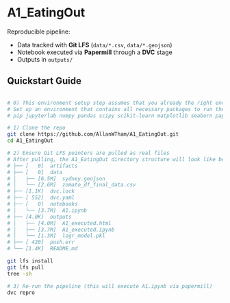 # A1_EatingOut

Reproducible pipeline:
- Data tracked with **Git LFS** (`data/*.csv`, `data/*.geojson`)
- Notebook executed via **Papermill** through a **DVC** stage
- Outputs in `outputs/`

## Quickstart Guide
```bash

# 0) This environment setup step assumes that you already the right environment installed:
# Set up an environment that contains all necessary packages to run the pipeline such as:
# pip jupyterlab numpy pandas scipy scikit-learn matplotlib seaborn papermill dvc git git-lfs geopandas

# 1) Clone the repo
git clone https://github.com/AllanWTham/A1_EatingOut.git
cd A1_EatingOut

# 2) Ensure Git LFS pointers are pulled as real files
# After pulling, the A1_EatingOut directory structure will look like below (file size is just indicative):
# ├── [   0]  artifacts
# ├── [   0]  data
# │   ├── [6.5M]  sydney.geojson
# │   └── [2.6M]  zomato_df_final_data.csv
# ├── [1.1K]  dvc.lock
# ├── [ 552]  dvc.yaml
# ├── [   0]  notebooks
# │   └── [3.7M]  A1.ipynb
# ├── [4.0K]  outputs
# │   ├── [4.0M]  A1_executed.html
# │   ├── [3.7M]  A1_executed.ipynb
# │   └── [1.3M]  logr_model.pkl
# ├── [ 420]  push.err
# └── [1.4K]  README.md

git lfs install
git lfs pull
tree -sh

# 3) Re-run the pipeline (this will execute A1.ipynb via papermill)
dvc repro
```
